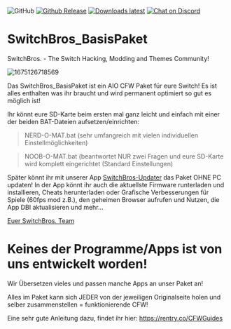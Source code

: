 <img alt="GitHub" src="https://img.shields.io/github/license/Switch-Bros/SwitchBros_BasisPaket?style=plastic"> [![Github Release](https://img.shields.io/github/v/release/Switch-Bros/SwitchBros_BasisPaket?label=Aktuelle%20Version&style=plastic)](https://github.com/Switch-Bros/SwitchBros_BasisPaket) [![Downloads latest](https://img.shields.io/github/downloads/Switch-Bros/SwitchBros_BasisPaket/total?label=Alle%20Downloads&style=plastic)](https://github.com/Switch-Bros/SwitchBros_BasisPaket/releases) [![Chat on Discord](https://img.shields.io/discord/322458533880659969?label=SB%20Discord&style=plastic)](https://discord.com/invite/switchbros)

# SwitchBros_BasisPaket
SwitchBros. - The Switch Hacking, Modding and Themes Community!

![1675126718569](https://user-images.githubusercontent.com/13203024/215631767-8a2f5636-c273-4987-b61f-caa6b8b17cd4.png)

Das SwitchBros_BasisPaket ist ein AIO CFW Paket für eure Switch!
Es ist alles enthalten was ihr braucht und wird permanent optimiert so gut es möglich ist!

Ihr könnt eure SD-Karte beim ersten mal ganz leicht und einfach mit einer der beiden BAT-Dateien aufsetzen/einrichten:

  > NERD-O-MAT.bat (sehr umfangreich mit vielen individuellen Einstellmöglichkeiten)

  > NOOB-O-MAT.bat (beantwortet NUR zwei Fragen und eure SD-Karte wird komplett eingerichtet (Standard Einstellungen)
  
Später könnt ihr mit unserer App [SwitchBros-Updater](https://github.com/Switch-Bros/switchbros-updater) das Paket OHNE PC updaten!
In der App könnt ihr auch die aktuellste Firmware runterladen und installieren, Cheats herunterladen oder Grafische Verbesserungen für Spiele (60fps mod z.B.), den geheimen Browser aufrufen und Nutzen, die App DBI aktualisieren und mehr...

[Euer SwitchBros. Team](https://discord.com/invite/switchbros)

# Keines der Programme/Apps ist von uns entwickelt worden!
Wir Übersetzen vieles und passen manche Apps an unser Paket an!

Alles im Paket kann sich JEDER von der jeweiligen Originalseite holen und selber zusammenstellen = funktionierende CFW!

Eine sehr gute Anleitung dazu, findet ihr hier: https://rentry.co/CFWGuides




